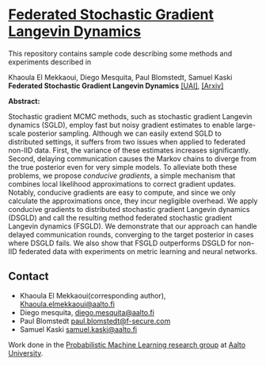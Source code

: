 # [Federated Stochastic Gradient Langevin Dynamics](https://www.auai.org/uai2021/pdf/uai2021.652.pdf)
This repository contains sample code describing some methods and experiments described in 

Khaoula El Mekkaoui, Diego Mesquita, Paul Blomstedt, Samuel Kaski
**Federated Stochastic Gradient Langevin Dynamics** [[UAI]](https://www.auai.org/uai2021/pdf/uai2021.652.pdf), [[Arxiv]](https://arxiv.org/abs/2004.11231)

**Abstract:**

Stochastic gradient MCMC methods, such as stochastic gradient Langevin dynamics (SGLD), employ fast but noisy gradient estimates to enable large-scale posterior sampling. Although we can easily extend SGLD to distributed settings, it suffers from two issues when applied to federated non-IID data. First, the variance of these estimates increases significantly. Second, delaying communication causes the Markov chains to diverge from the true posterior even for very simple models. To alleviate both these problems, we propose _conducive gradients_, a simple mechanism that combines local likelihood approximations to correct gradient updates. Notably, conducive gradients are easy to compute, and since we only calculate the approximations once, they incur negligible overhead. We apply conducive gradients to distributed stochastic gradient Langevin dynamics (DSGLD) and call the resulting method federated stochastic gradient Langevin dynamics (FSGLD). We demonstrate that our approach can handle delayed communication rounds, converging to the target posterior in cases where DSGLD fails. We also show that FSGLD outperforms DSGLD for non-IID federated data with experiments on metric learning and neural networks.

## Contact

* Khaoula El Mekkaoui(corresponding author), [Khaoula.elmekkaoui@aalto.fi](mailto:khaoula.elmekkaoui@aalto.fi)
* Diego mesquita, [diego.mesquita@aalto.fi](mailto:diego.mesquita@aalto.fi)
* Paul Blomstedt [paul.blomstedt@f-secure.com](mailto:paul.blomstedt@f-secure.com)
* Samuel Kaski [samuel.kaski@aalto.fi](mailto:samuel.kaski@aalto.fi)

Work done in the [Probabilistic Machine Learning research group](https://research.cs.aalto.fi/pml/) at [Aalto University](https://www.aalto.fi/en).
